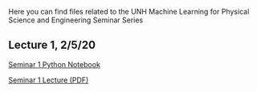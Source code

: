 Here you can find files related to the UNH Machine Learning for Physical Science and Engineering Seminar Series

## Lecture 1, 2/5/20
[Seminar 1 Python Notebook](https://github.com/chapmanlab/ML/raw/master/ML_seminar_1_LinearRegression.ipynb)

[Seminar 1 Lecture (PDF)](https://github.com/chapmanlab/ML/raw/gh-pages/ML_seminar_1.pdf)
